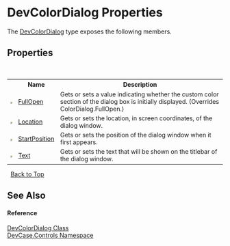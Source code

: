 # DevColorDialog Properties
 

The <a href="T_DevCase_Controls_DevColorDialog">DevColorDialog</a> type exposes the following members.


## Properties
&nbsp;<table><tr><th></th><th>Name</th><th>Description</th></tr><tr><td>![Public property](media/pubproperty.gif "Public property")</td><td><a href="P_DevCase_Controls_DevColorDialog_FullOpen">FullOpen</a></td><td>
Gets or sets a value indicating whether the custom color section of the dialog box is initially displayed.
 (Overrides ColorDialog.FullOpen.)</td></tr><tr><td>![Public property](media/pubproperty.gif "Public property")</td><td><a href="P_DevCase_Controls_DevColorDialog_Location">Location</a></td><td>
Gets or sets the location, in screen coordinates, of the dialog window.</td></tr><tr><td>![Public property](media/pubproperty.gif "Public property")</td><td><a href="P_DevCase_Controls_DevColorDialog_StartPosition">StartPosition</a></td><td>
Gets or sets the position of the dialog window when it first appears.</td></tr><tr><td>![Public property](media/pubproperty.gif "Public property")</td><td><a href="P_DevCase_Controls_DevColorDialog_Text">Text</a></td><td>
Gets or sets the text that will be shown on the titlebar of the dialog window.</td></tr></table>&nbsp;
<a href="#devcolordialog-properties">Back to Top</a>

## See Also


#### Reference
<a href="T_DevCase_Controls_DevColorDialog">DevColorDialog Class</a><br /><a href="N_DevCase_Controls">DevCase.Controls Namespace</a><br />